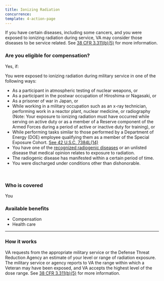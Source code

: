 ```yaml
---
title: Ionizing Radiation
concurrence: 
template: 4-action-page
---
```


If you have certain diseases, including some cancers, and you were exposed to ionizing radiation during service, VA may consider those diseases to be service related. See [38 CFR 3.311(b)(5)](http://www.warms.vba.va.gov/regs/38CFR/BOOKB/PART3/S3_311.DOC) for more information.

<div class="call-out" markdown="1">

### Are you eligible for compensation?

Yes, if:

You were exposed to ionizing radiation during military service in one of the following ways:

  - As a participant in atmospheric testing of nuclear weapons, or
  - As a participant in the postwar occupation of Hiroshima or Nagasaki, or
  - As a prisoner of war in Japan, or
  - While working in a military occupation such as an x-ray technician, performing work in a reactor plant, nuclear medicine, or radiography (Note: Your exposure to ionizing radiation must have occurred while serving on active duty or as a member of a Reserve component of the Armed Forces during a period of active or inactive duty for training), or
  - While performing tasks similar to those performed by a Department of Energy (DOE) employee qualifying them as a member of the Special Exposure Cohort. [See 42 U.S.C. 7384L(14)](https://www.law.cornell.edu/uscode/text/42/7384l)
  - You have one of the [recognized radiogenic diseases](http://www.ecfr.gov/cgi-bin/text-idx?c=ecfr&sid=39c7e367a71c8efc570650851b266303&rgn=div5&view=text&node=38:1.0.1.1.4&idno=38#38:1.0.1.1.4.1.66.119) or an unlisted disease that medical opinion relates to exposure to radiation.
  - The radiogenic disease has manifested within a certain period of time.
  - You were discharged under conditions other than dishonorable.

<br>

### Who is covered

You
</div>

### Available benefits

- Compensation
- Health care

-----

### How it works

VA requests from the appropriate military service or the Defense Threat Reduction Agency an estimate of your level or range of radiation exposure. The military service or agency reports to VA the range within which a Veteran may have been exposed, and VA accepts the highest level of the dose range. See [38 CFR 3.311(b)(5)](http://www.warms.vba.va.gov/regs/38CFR/BOOKB/PART3/S3_311.DOC) for more information.
